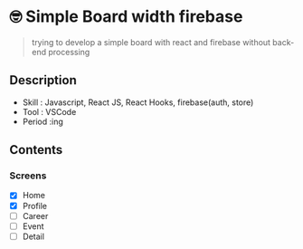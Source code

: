 # 🤓 Simple Board width firebase

> trying to develop a simple board with react and firebase without back-end processing

## Description

- Skill : Javascript, React JS, React Hooks, firebase(auth, store)
- Tool : VSCode
- Period :ing

## Contents

### Screens

- [x] Home
- [x] Profile
- [ ] Career
- [ ] Event
- [ ] Detail
